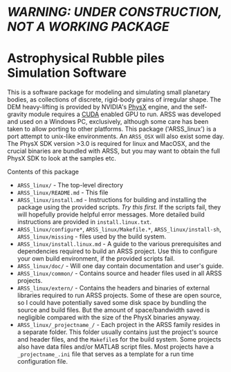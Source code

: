 # _WARNING: UNDER CONSTRUCTION, NOT A WORKING PACKAGE_
# Astrophysical Rubble piles Simulation Software

This is a software package for modeling and simulating small planetary bodies, as collections of discrete, rigid-body grains of irregular shape. The DEM heavy-lifting is provided by NVIDIA's [PhysX](https://developer.nvidia.com/technologies/physx) engine, and the self-gravity module requires a [CUDA](https://developer.nvidia.com/category/zone/cuda-zone) enabled GPU to run. ARSS was developed and used on a Windows PC, exclusively, although some care has been taken to allow porting to other platforms. This package ('ARSS_linux') is a port attempt to unix-like environments. An `ARSS_OSX` will also exist some day. The PhysX SDK version >3.0 is required for linux and MacOSX, and the crucial binaries are bundled with ARSS, but you may want to obtain the full PhysX SDK to look at the samples etc.

Contents of this package
+ `ARSS_linux/`  -  The top-level directory
+ `ARSS_linux/README.md` - This file
+ `ARSS_linux/install.md` - Instructions for building and installing the package using the provided scripts. _Try this first._ If the scripts fail, they will hopefully provide helpful error messages. More detailed build instructions are provided in `install.linux.txt`.
+ `ARSS_linux/configure*`, `ARSS_linux/Makefile.*`, `ARSS_linux/install-sh`, `ARSS_linux/missing` - files used by the build system.
+ `ARSS_linux/install.linux.md` - A guide to the various prerequisites and dependencies required to build an ARSS project. Use this to configure your own build environment, if the provided scripts fail.
+ `ARSS_linux/doc/` - Will one day contain documentation and user's guide.
+ `ARSS_linux/common/` - Contains source and header files used in all ARSS projects.
+ `ARSS_linux/extern/` - Contains the headers and binaries of external libraries required to run ARSS projects. Some of these are open source, so I could have potentially saved some disk space by bundling the source and build files. But the amount of space/bandwidth saved is negligible compared with the size of the PhysX binaries anyway.
+ `ARSS_linux/_projectname_/` - Each project in the ARSS family resides in a separate folder. This folder usually contains just the project's source and header files, and the `Makefile`s for the build system. Some projects also have data files and/or MATLAB script files. Most projects have a `_projectname_.ini` file that serves as a template for a run time configuration file.
